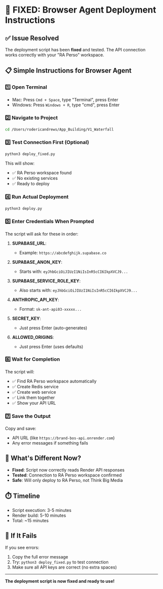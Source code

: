 # 🚀 FIXED: Browser Agent Deployment Instructions

## ✅ Issue Resolved

The deployment script has been **fixed** and tested. The API connection works correctly with your "RA Perso" workspace.

## 📋 Simple Instructions for Browser Agent

### 1️⃣ Open Terminal
- Mac: Press `Cmd + Space`, type "Terminal", press Enter
- Windows: Press `Windows + R`, type "cmd", press Enter

### 2️⃣ Navigate to Project
```bash
cd /Users/rodericandrews/App_Building/V1_Waterfall
```

### 3️⃣ Test Connection First (Optional)
```bash
python3 deploy_fixed.py
```

This will show:
- ✅ RA Perso workspace found
- ✅ No existing services
- ✅ Ready to deploy

### 4️⃣ Run Actual Deployment
```bash
python3 deploy.py
```

### 5️⃣ Enter Credentials When Prompted

The script will ask for these in order:

1. **SUPABASE_URL**: 
   - Example: `https://abcdefghijk.supabase.co`
   
2. **SUPABASE_ANON_KEY**: 
   - Starts with: `eyJhbGciOiJIUzI1NiIsInR5cCI6IkpXVCJ9...`
   
3. **SUPABASE_SERVICE_ROLE_KEY**: 
   - Also starts with: `eyJhbGciOiJIUzI1NiIsInR5cCI6IkpXVCJ9...`
   
4. **ANTHROPIC_API_KEY**: 
   - Format: `sk-ant-api03-xxxxx...`
   
5. **SECRET_KEY**: 
   - Just press Enter (auto-generates)
   
6. **ALLOWED_ORIGINS**: 
   - Just press Enter (uses defaults)

### 6️⃣ Wait for Completion

The script will:
- ✅ Find RA Perso workspace automatically
- ✅ Create Redis service
- ✅ Create web service  
- ✅ Link them together
- ✅ Show your API URL

### 7️⃣ Save the Output

Copy and save:
- API URL (like `https://brand-bos-api.onrender.com`)
- Any error messages if something fails

## 🎯 What's Different Now?

- **Fixed**: Script now correctly reads Render API responses
- **Tested**: Connection to RA Perso workspace confirmed
- **Safe**: Will only deploy to RA Perso, not Think Big Media

## ⏱️ Timeline

- Script execution: 3-5 minutes
- Render build: 5-10 minutes
- Total: ~15 minutes

## 🚨 If It Fails

If you see errors:
1. Copy the full error message
2. Try: `python3 deploy_fixed.py` to test connection
3. Make sure all API keys are correct (no extra spaces)

---

**The deployment script is now fixed and ready to use!**